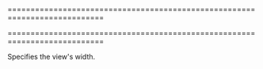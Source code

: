 ===========================================================================
<!--merge--><!--/merge-->
===========================================================================

<!--shortDescription-->
Specifies the view's width.
<!--/shortDescription-->